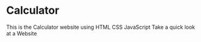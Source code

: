 # Calculator
This is the Calculator website using HTML CSS JavaScript
Take a quick look at a Website

